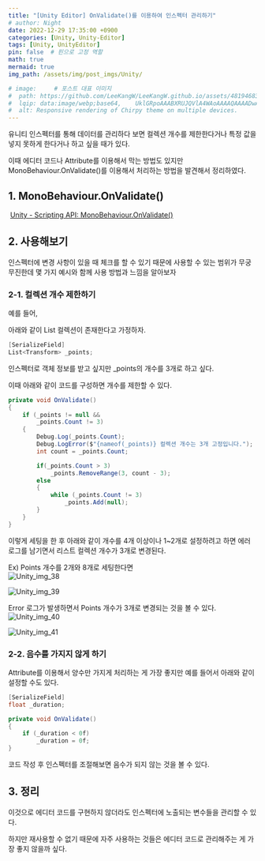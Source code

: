```yaml
---
title: "[Unity Editor] OnValidate()를 이용하여 인스펙터 관리하기"
# author: Night
date: 2022-12-29 17:35:00 +0900
categories: [Unity, Unity-Editor]
tags: [Unity, UnityEditor]
pin: false  # 핀으로 고정 역할
math: true
mermaid: true
img_path: /assets/img/post_imgs/Unity/

# image:     # 포스트 대표 이미지
#  path: https://github.com/LeeKangW/LeeKangW.github.io/assets/48194683/7e5b8251-2544-4eea-b702-ad59aa404e9e
#  lqip: data:image/webp;base64,    UklGRpoAAABXRUJQVlA4WAoAAAAQAAAADwAABwAAQUxQSDIAAAARL0AmbZurmr57yyIiqE8oiG0bejIYEQTgqiDA9vqnsUSI6H+oAERp2HZ65qP/VIAWAFZQOCBCAAAA8AEAnQEqEAAIAAVAfCWkAALp8sF8rgRgAP7o9FDvMCkMde9PK7euH5M1m6VWoDXf2FkP3BqV0ZYbO6NA/VFIAAAA
#  alt: Responsive rendering of Chirpy theme on multiple devices.
---
```


유니티 인스펙터를 통해 데이터를 관리하다 보면 컬렉션 개수를 제한한다거나 특정 값을 넣지 못하게 한다거나 하고 싶을 때가 있다.

이때 에디터 코드나 Attribute를 이용해서 막는 방법도 있지만 MonoBehaviour.OnValidate()를 이용해서 처리하는 방법을 발견해서 정리하였다.

## 1\. MonoBehaviour.OnValidate()

 [Unity - Scripting API: MonoBehaviour.OnValidate()](https://docs.unity3d.com/ScriptReference/MonoBehaviour.OnValidate.html)

## 2\. 사용해보기

인스펙터에 변경 사항이 있을 때 체크를 할 수 있기 때문에 사용할 수 있는 범위가 무궁무진한데 몇 가지 예시와 함께 사용 방법과 느낌을 알아보자

### 2-1. 컬렉션 개수 제한하기

예를 들어,

아래와 같이 List 컬렉션이 존재한다고 가정하자.

```cs
[SerializeField]
List<Transform> _points;
```

인스펙터로 객체 정보를 받고 싶지만 \_points의 개수를 3개로 하고 싶다.

이때 아래와 같이 코드를 구성하면 개수를 제한할 수 있다.

```cs
private void OnValidate()
{
    if (_points != null &&
        _points.Count != 3)
    {
        Debug.Log(_points.Count);
        Debug.LogError($"{nameof(_points)} 컬렉션 개수는 3개 고정입니다.");
        int count = _points.Count;

        if(_points.Count > 3)
            _points.RemoveRange(3, count - 3);
        else
        {
            while (_points.Count != 3)
                _points.Add(null);
        }
    }
}
```

이렇게 세팅을 한 후 아래와 같이 개수를 4개 이상이나 1~2개로 설정하려고 하면 에러 로그를 남기면서 리스트 컬렉션 개수가 3개로 변경된다.

Ex) Points 개수를 2개와 8개로 세팅한다면  
![Unity_img_38](Unity_img_38.png)

![Unity_img_39](Unity_img_39.png)

Error 로그가 발생하면서 Points 개수가 3개로 변경되는 것을 볼 수 있다.  
![Unity_img_40](Unity_img_40.png)

![Unity_img_41](Unity_img_41.png)

### 2-2. 음수를 가지지 않게 하기

Attribute를 이용해서 양수만 가지게 처리하는 게 가장 좋지만 예를 들어서 아래와 같이 설정할 수도 있다.

```cs
[SerializeField]
float _duration;

private void OnValidate()
{
    if (_duration < 0f)
        _duration = 0f;
}
```

코드 작성 후 인스펙터를 조절해보면 음수가 되지 않는 것을 볼 수 있다.

## 3\. 정리

이것으로 에디터 코드를 구현하지 않더라도 인스펙터에 노출되는 변수들을 관리할 수 있다.

하지만 재사용할 수 없기 때문에 자주 사용하는 것들은 에디터 코드로 관리해주는 게 가장 좋지 않을까 싶다.
